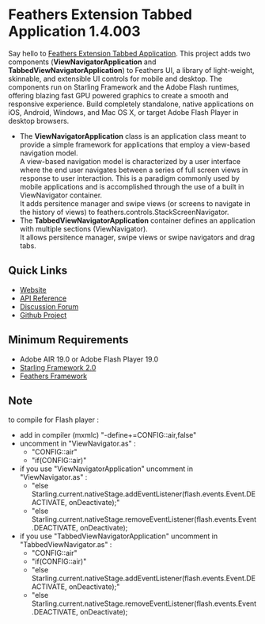 # Feathers Extension Tabbed Application 1.4.003

Say hello to [Feathers Extension Tabbed Application](http://pol2095.free.fr/Feathers-Extension-Tabbed-Application/).
This project adds two components (<b>ViewNavigatorApplication</b> and <b>TabbedViewNavigatorApplication</b>) to Feathers UI, a library of light-weight, skinnable, and extensible UI controls for mobile and desktop. The components run on Starling Framework and the Adobe Flash runtimes, offering blazing fast GPU powered graphics to create a smooth and responsive experience. Build completely standalone, native applications on iOS, Android, Windows, and Mac OS X, or target Adobe Flash Player in desktop browsers.
* The <b>ViewNavigatorApplication</b> class is an application class meant to provide a simple framework for applications that employ a view-based navigation model.<br />A view-based navigation model is characterized by a user interface where the end user navigates between a series of full screen views in response to user interaction. This is a paradigm commonly used by mobile applications and is accomplished through the use of a built in ViewNavigator container.<br />It adds persitence manager and swipe views (or screens to navigate in the history of views) to feathers.controls.StackScreenNavigator.
* The <b>TabbedViewNavigatorApplication</b> container defines an application with multiple sections (ViewNavigator).<br />It allows persitence manager, swipe views or swipe navigators and drag tabs.

## Quick Links

* [Website](http://pol2095.free.fr/Feathers-Extension-Tabbed-Application/)
* [API Reference](http://pol2095.free.fr/Feathers-Extension-Tabbed-Application/docs/feathers/extensions/tabbedApplication/package-detail.html)
* [Discussion Forum](http://forum.starling-framework.org/forum/feathers)
* [Github Project](https://github.com/pol2095/Feathers-Extension-Tabbed-Application)

## Minimum Requirements

* Adobe AIR 19.0 or Adobe Flash Player 19.0
* [Starling Framework 2.0](http://forum.starling-framework.org/topic/preview-starling-20)
* [Feathers Framework](https://github.com/BowlerHatLLC/feathers)

## Note
to compile for Flash player :
- add in compiler (mxmlc) "-define+=CONFIG::air,false"
- uncomment in "ViewNavigator.as" :
    - "CONFIG::air"
	- "if(CONFIG::air)"
- if you use "ViewNavigatorApplication" uncomment in "ViewNavigator.as" :
	- "else Starling.current.nativeStage.addEventListener(flash.events.Event.DEACTIVATE, onDeactivate);"
	- "else Starling.current.nativeStage.removeEventListener(flash.events.Event.DEACTIVATE, onDeactivate);
- if you use "TabbedViewNavigatorApplication" uncomment in "TabbedViewNavigator.as" :
	- "CONFIG::air"
	- "if(CONFIG::air)"
	- "else Starling.current.nativeStage.addEventListener(flash.events.Event.DEACTIVATE, onDeactivate);"
	- "else Starling.current.nativeStage.removeEventListener(flash.events.Event.DEACTIVATE, onDeactivate);